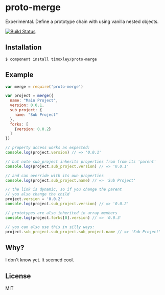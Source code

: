 # proto-merge

  Experimental. Define a prototype chain with using vanilla nested objects.

[![Build Status](https://travis-ci.org/timoxley/proto-merge.png?branch=master)](https://travis-ci.org/timoxley/proto-merge)

## Installation

    $ component install timoxley/proto-merge

## Example

```js
var merge = require('proto-merge')

var project = merge({
  name: "Main Project",
  version: 0.0.1,
  sub_project: {
    name: "Sub Project"
  },
  forks: [
    {version: 0.0.2}
  ]
})

// property access works as expected:
console.log(project.version) // => '0.0.1'

// but note sub_project inherits properties from from its 'parent'
console.log(project.sub_project.version) // => '0.0.1'

// and can override with its own properties
console.log(project.sub_project.name) // => 'Sub Project'

// the link is dynamic, so if you change the parent
// you also change the child
project.version = '0.0.2'
console.log(project.sub_project.version) // => '0.0.2'

// prototypes are also inherited in array members
console.log(project.forks[0].version) // => '0.0.3'

// you can also use this in silly ways:
project.sub_project.sub_project.sub_project.name // => 'Sub Project'

```

## Why?

I don't know yet. It seemed cool.

## License

  MIT
